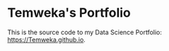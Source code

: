 # Temweka's Portfolio

This is the source code to my Data Science Portfolio: https://Temweka.github.io.
